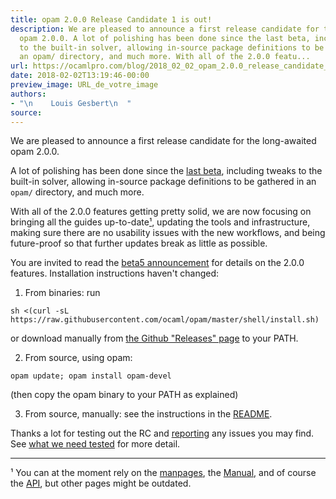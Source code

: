 ```yaml
---
title: opam 2.0.0 Release Candidate 1 is out!
description: We are pleased to announce a first release candidate for the long-awaited
  opam 2.0.0. A lot of polishing has been done since the last beta, including tweaks
  to the built-in solver, allowing in-source package definitions to be gathered in
  an opam/ directory, and much more. With all of the 2.0.0 featu...
url: https://ocamlpro.com/blog/2018_02_02_opam_2.0.0_release_candidate_1_is_out
date: 2018-02-02T13:19:46-00:00
preview_image: URL_de_votre_image
authors:
- "\n    Louis Gesbert\n  "
source:
---
```


<p>We are pleased to announce a first release candidate for the long-awaited opam 2.0.0.</p>
<p>A lot of polishing has been done since the <a href="https://opam.ocaml.org/blog/opam-2-0-beta5/">last beta</a>, including tweaks to the built-in solver, allowing in-source package definitions to be gathered in an <code>opam/</code> directory, and much more.</p>
<p>With all of the 2.0.0 features getting pretty solid, we are now focusing on bringing all the guides up-to-date<a href="https://ocamlpro.com/blog/feed#foot-1">&sup1;</a>, updating the tools and infrastructure, making sure there are no usability issues with the new workflows, and being future-proof so that further updates break as little as possible.</p>
<p>You are invited to read the <a href="https://opam.ocaml.org/blog/opam-2-0-beta5/">beta5 announcement</a> for details on the 2.0.0 features. Installation instructions haven't changed:</p>
<ol>
<li>From binaries: run
</li>
</ol>
<pre><code class="language-shell-session">sh &lt;(curl -sL https://raw.githubusercontent.com/ocaml/opam/master/shell/install.sh)
</code></pre>
<p>or download manually from <a href="https://github.com/ocaml/opam/releases/tag/2.0.0-rc">the Github &quot;Releases&quot; page</a> to your PATH.</p>
<ol start="2">
<li>From source, using opam:
</li>
</ol>
<pre><code class="language-shell-session">opam update; opam install opam-devel
</code></pre>
<p>(then copy the opam binary to your PATH as explained)</p>
<ol start="3">
<li>From source, manually: see the instructions in the <a href="https://github.com/ocaml/opam/tree/2.0.0-rc#opam---a-package-manager-for-ocaml">README</a>.
</li>
</ol>
<p>Thanks a lot for testing out the RC and <a href="https://github.com/ocaml/opam/issues">reporting</a> any issues you may find. See <a href="https://opam.ocaml.org/blog/opam-2-0-beta5/#What-we-need-tested">what we need tested</a> for more detail.</p>
<hr/>
<p><a>&sup1;</a> You can at the moment rely on the <a href="http://opam.ocaml.org/doc/2.0/man/opam.html">manpages</a>, the <a href="http://opam.ocaml.org/doc/2.0/Manual.html">Manual</a>, and of course the <a href="http://opam.ocaml.org/doc/2.0/api/">API</a>, but other pages might be outdated.</p>

